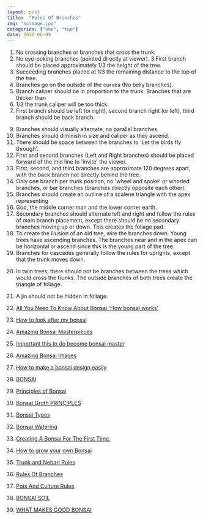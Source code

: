 ```yaml
---
layout: post
title:  "Rules Of Branches"
img: "noimage.jpg"
categories: ["one", "two"]
date: 2016-06-09
---
```

1. No crossing branches or branches that cross the trunk.
2. No eye-poking branches (pointed directly at viewer).
3.First branch should be placed approximately 1/3 the height of the tree.
4. Succeeding branches placed at 1/3 the remaining distance to the top of the tree.
5. Branches go on the outside of the curves (No belly branches).
6. Branch caliper should be in proportion to the trunk. Branches that are thicker than
7. 1/3 the trunk caliper will be too thick.
8. First branch should be left (or right), second branch right (or left), third branch
should be back branch.

<!--adsense-->


9. Branches should visually alternate, no parallel branches.
10. Branches should diminish in size and caliper as they ascend.
11. There should be space between the branches to 'Let the birds fly through'.
12. First and second branches (Left and Right branches) should be placed forward of
the mid line to 'invite' the viewer.
13. First, second, and third branches are approximate 120 degrees apart, with the back
branch not directly behind the tree.
14. Only one branch per trunk position, no 'wheel and spoke' or whorled branches, or
bar branches (branches directly opposite each other).
15. Branches should create an outline of a scalene triangle with the apex representing
16. God, the middle corner man and the lower corner earth.
17. Secondary branches should alternate left and right and follow the rules of main
branch placement, except there should be no secondary branches moving up or
down. This creates the foliage pad.
18. To create the illusion of an old tree, wire the branches down. Young trees have
ascending branches. The branches near and in the apex can be horizontal or
ascend since this is the young part of the tree.
19. Branches for cascades generally follow the rules for uprights, except that the trunk
moves down.

<!--adsense-->

20. In twin trees, there should not be branches between the trees which would cross
the trunks. The outside branches of both trees create the triangle of foliage.
21. A jin should not be hidden in foliage. 


1. [All You Need To Know About Bonsai 'How bonsai works'](https://japanbonsaigarden.com/posts/bonsai_care/)
2. [How to look after my bonsai](https://japanbonsaigarden.com/posts/how_to_carering_your_bonsai/)
3. [Amazing Bonsai Masterpieces](https://japanbonsaigarden.com/posts/masterpieses1/)
4. [Important this to do become bonsai master](https://japanbonsaigarden.com/posts/masterpieses2/)
5. [Amazing Bonsai Images](https://japanbonsaigarden.com/posts/bonsaipost1/)
6. [How to make a bonsai design easily](https://japanbonsaigarden.com/posts/lerningguide1/)
7. [BONSAI](https://japanbonsaigarden.com/posts/introduction/)
8. [Principles of Bonsai](https://japanbonsaigarden.com/posts/principlesofbonsai/)
9. [Bonsai Groth PRINCIPLES](https://japanbonsaigarden.com/posts/bonsaigrouthprincipals/)
10. [Bonsai Types](https://japanbonsaigarden.com/posts/bonsaitypes/)
11. [Bonsai Watering](https://japanbonsaigarden.com/posts/bonsaiwatering/)
12. [Creating A Bonsai For The First Time.](https://japanbonsaigarden.com/posts/biginnerbasics/)
13. [How to grow your own Bonsai](https://japanbonsaigarden.com/posts/bonsaigrowing/)
14. [Trunk and Nebari Rules](https://japanbonsaigarden.com/posts/rulesofbonsai/)
15. [Rules Of Branches](https://japanbonsaigarden.com/posts/rulesofbranches/)
16. [Pots And Culture Rules](https://japanbonsaigarden.com/posts/potsandculturerules/)
17. [BONSAI SOIL](https://japanbonsaigarden.com/posts/bonsaisoil/)

18. [WHAT MAKES GOOD BONSAI](https://japanbonsaigarden.com/posts/whatmakesgoodbonsai/)
